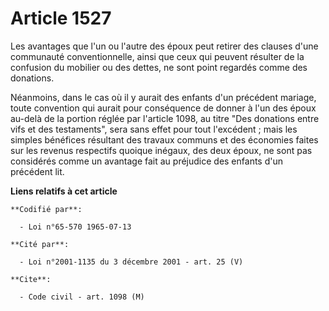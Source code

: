 # Article 1527

Les avantages que l'un ou l'autre des époux peut retirer des clauses d'une communauté conventionnelle, ainsi que ceux qui
peuvent résulter de la confusion du mobilier ou des dettes, ne sont point regardés comme des donations.

Néanmoins, dans le cas où il y aurait des enfants d'un précédent mariage, toute convention qui aurait pour conséquence de
donner à l'un des époux au-delà de la portion réglée par l'article 1098, au titre "Des donations entre vifs et des
testaments", sera sans effet pour tout l'excédent ; mais les simples bénéfices résultant des travaux communs et des économies
faites sur les revenus respectifs quoique inégaux, des deux époux, ne sont pas considérés comme un avantage fait au préjudice
des enfants d'un précédent lit.

**Liens relatifs à cet article**

	**Codifié par**:

	  - Loi n°65-570 1965-07-13

	**Cité par**:

	  - Loi n°2001-1135 du 3 décembre 2001 - art. 25 (V)

	**Cite**:

	  - Code civil - art. 1098 (M)
